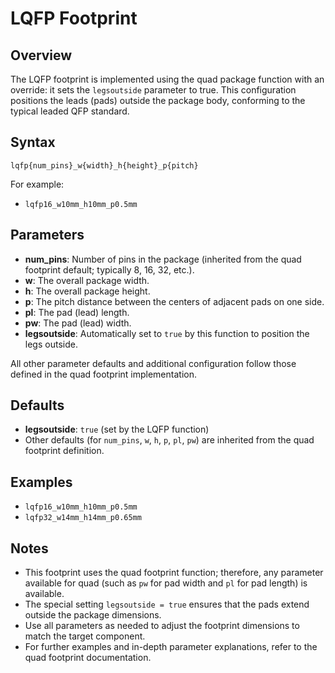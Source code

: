 # LQFP Footprint

## Overview

The LQFP footprint is implemented using the quad package function with an override: it sets the `legsoutside` parameter to true. This configuration positions the leads (pads) outside the package body, conforming to the typical leaded QFP standard.

## Syntax

```
lqfp{num_pins}_w{width}_h{height}_p{pitch}
```

For example:
- `lqfp16_w10mm_h10mm_p0.5mm`

## Parameters

- **num_pins**: Number of pins in the package (inherited from the quad footprint default; typically 8, 16, 32, etc.).
- **w**: The overall package width.
- **h**: The overall package height.
- **p**: The pitch distance between the centers of adjacent pads on one side.
- **pl**: The pad (lead) length.
- **pw**: The pad (lead) width.
- **legsoutside**: Automatically set to `true` by this function to position the legs outside.

All other parameter defaults and additional configuration follow those defined in the quad footprint implementation.

## Defaults

- **legsoutside**: `true` (set by the LQFP function)
- Other defaults (for `num_pins`, `w`, `h`, `p`, `pl`, `pw`) are inherited from the quad footprint definition.

## Examples

- `lqfp16_w10mm_h10mm_p0.5mm`
- `lqfp32_w14mm_h14mm_p0.65mm`

## Notes

- This footprint uses the quad footprint function; therefore, any parameter available for quad (such as `pw` for pad width and `pl` for pad length) is available.
- The special setting `legsoutside = true` ensures that the pads extend outside the package dimensions.
- Use all parameters as needed to adjust the footprint dimensions to match the target component.
- For further examples and in-depth parameter explanations, refer to the quad footprint documentation.